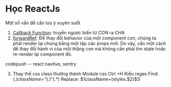 # Học ReactJs
Một số vấn đề cần lưu ý xuyên suốt
1. [Callback Function](https://github.com/nhannn87dn/learning21/blob/master/callback-function.md): truyền ngược biến từ CON ra CHA 
2. [forwardRef](https://viblo.asia/p/forwarding-refs-trong-react-phan-1-ByEZkr4qKQ0): Để thay đổi behavior của một component con, chúng ta phải render lại chúng bằng một tập các props mới. Do vậy, cần một cách để thay đổi hành vi của một thằng con mà không cần phải tìm state hoặc re-render lại component đó.

codepush -- react navtive, 
sentry

3. Thay thế css class thường thành Module css
Ctrl +H
Kiểu regex
Find: (.*)className="(.*)"(.*)
Replace: $1className={styles.$2}$3
